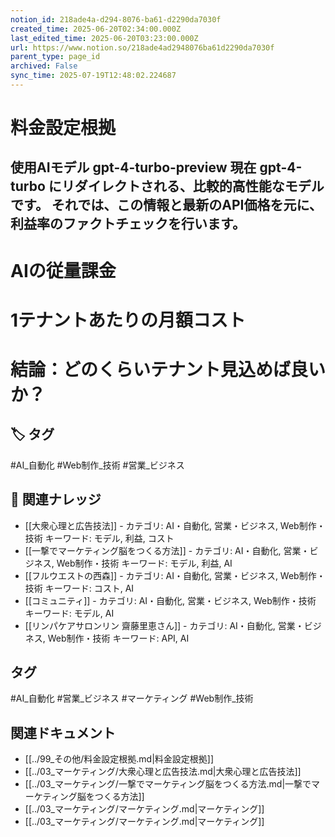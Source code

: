 ```yaml
---
notion_id: 218ade4a-d294-8076-ba61-d2290da7030f
created_time: 2025-06-20T02:34:00.000Z
last_edited_time: 2025-06-20T03:23:00.000Z
url: https://www.notion.so/218ade4ad2948076ba61d2290da7030f
parent_type: page_id
archived: False
sync_time: 2025-07-19T12:48:02.224687
---
```


# 料金設定根拠

使用AIモデル gpt-4-turbo-preview 現在 gpt-4-turbo にリダイレクトされる、比較的高性能なモデルです。
それでは、この情報と最新のAPI価格を元に、利益率のファクトチェックを行います。
---
# AIの従量課金
# 1テナントあたりの月額コスト
# 結論：どのくらいテナント見込めば良いか？

## 🏷️ タグ
#AI_自動化 #Web制作_技術 #営業_ビジネス

## 🔗 関連ナレッジ
- [[大衆心理と広告技法]] - カテゴリ: AI・自動化, 営業・ビジネス, Web制作・技術 キーワード: モデル, 利益, コスト
- [[一撃でマーケティング脳をつくる方法]] - カテゴリ: AI・自動化, 営業・ビジネス, Web制作・技術 キーワード: モデル, 利益, AI
- [[フルウエストの西森]] - カテゴリ: AI・自動化, 営業・ビジネス, Web制作・技術 キーワード: コスト, AI
- [[コミュニティ]] - カテゴリ: AI・自動化, 営業・ビジネス, Web制作・技術 キーワード: モデル, AI
- [[リンパケアサロンリン 齋藤里恵さん]] - カテゴリ: AI・自動化, 営業・ビジネス, Web制作・技術 キーワード: API, AI


## タグ

#AI_自動化 #営業_ビジネス #マーケティング #Web制作_技術 

## 関連ドキュメント

- [[../99_その他/料金設定根拠.md|料金設定根拠]]
- [[../03_マーケティング/大衆心理と広告技法.md|大衆心理と広告技法]]
- [[../03_マーケティング/一撃でマーケティング脳をつくる方法.md|一撃でマーケティング脳をつくる方法]]
- [[../03_マーケティング/マーケティング.md|マーケティング]]
- [[../03_マーケティング/マーケティング.md|マーケティング]]
